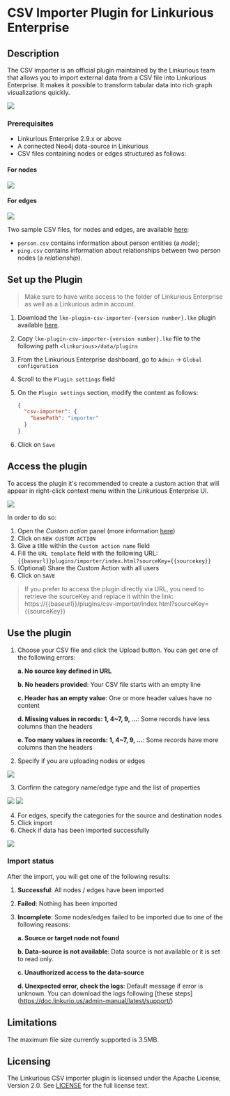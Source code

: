 # CSV Importer Plugin for Linkurious Enterprise

## Description
The CSV importer is an official plugin maintained by the Linkurious team that allows you to import
external data from a CSV file into Linkurious Enterprise. It makes it possible to transform tabular
data into rich graph visualizations quickly.

![](readme_assets/plugin.png)

### Prerequisites
- Linkurious Enterprise 2.9.x or above
- A connected Neo4j data-source in Linkurious 
- CSV files containing nodes or edges structured as follows:

#### For nodes

![](src/public/assets/img/node.png)

#### For edges

![](src/public/assets/img/edge.png)

Two sample CSV files, for nodes and edges, are available [here](https://github.com/Linkurious/lke-plugin-csv-importer/tree/master/sample%20csv):
- `person.csv` contains information about person entities (a *node*);
- `ping.csv` contains information about relationships between two person nodes (a *relationship*).

## Set up the Plugin

> Make sure to have write access to the folder of Linkurious Enterprise as well as a Linkurious admin account.

1. Download the `lke-plugin-csv-importer-{version number}.lke` plugin available [here](https://github.com/Linkurious/lke-plugin-csv-importer/releases).
2. Copy `lke-plugin-csv-importer-{version number}.lke` file to the following path `<linkurious>/data/plugins`
3. From the Linkurious Enterprise dashboard, go to `Admin` -> `Global configuration`
4. Scroll to the `Plugin settings` field
5. On the `Plugin settings` section, modify the content as follows:

    ```json
    {
      "csv-importer": {
        "basePath": "importer"
      }
    }
    ```
7. Click on `Save`

## Access the plugin

To access the plugin it's recommended to create a custom action that will appear in right-click context menu within the Linkurious 
Enterprise UI.

![](readme_assets/customaction.png)

In order to do so:

1. Open the *Custom action* panel (more information [here](https://doc.linkurio.us/user-manual/latest/custom-actions/#managing-custom-actions))
2. Click on `NEW CUSTOM ACTION`
3. Give a title within the `Custom action name` field
4. Fill the `URL template` field with the following URL: `{{baseurl}}plugins/importer/index.html?sourceKey={{sourcekey}}`
5. (Optional) Share the Custom Action with all users
6. Click on `SAVE`

> If you prefer to access the plugin directly via URL, you need to retrieve the sourceKey and replace it within the link:
> https://{{baseurl}}/plugins/csv-importer/index.html?sourceKey={{sourceKey}}

## Use the plugin

1. Choose your CSV file and click the Upload button. You can get one of the following errors:
    
   **a. No source key defined in URL**

   **b. No headers provided**:
   Your CSV file starts with an empty line

   **c. Header has an empty value**:
   One or more header values have no content

   **d. Missing values in records: 1, 4~7, 9, ...**:
   Some records have less columns than the headers

   **e. Too many values in records: 1, 4~7, 9, ...**:
   Some records have more columns than the headers
    
    
2. Specify if you are uploading nodes or edges

![](readme_assets/choosetype.png)

3. Confirm the category name/edge type and the list of properties

![](readme_assets/checkcategory.png)
![](readme_assets/checkproperty.png)

4. For edges, specify the categories for the source and destination nodes
5. Click import
6. Check if data has been imported successfully

![](readme_assets/success.png)

### Import status

After the import, you will get one of the following results:

1. **Successful**: All nodes / edges have been imported

2. **Failed**: Nothing has been imported

3. **Incomplete**: Some nodes/edges failed to be imported due to one of the following reasons:

   **a. Source or target node not found**

   **b. Data-source is not available**:
      Data source is not available or it is set to read only.
   
   **c. Unauthorized access to the data-source**

   **d. Unexpected error, check the logs**:
      Default message if error is unknown. You can download the logs following [these steps] (https://doc.linkurio.us/admin-manual/latest/support/)

## Limitations

The maximum file size currently supported is 3.5MB.

## Licensing
The Linkurious CSV importer plugin is licensed under the Apache License, Version 2.0. See [LICENSE](/LICENSE) for the full license text.
